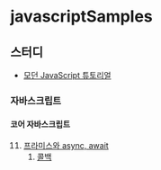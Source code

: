 # javascriptSamples

## **스터디**

- [모던 JavaScript 튜토리얼](https://ko.javascript.info/)

### **자바스크립트**

#### 코어 자바스크립트

11. [프라미스와 async, await](https://ko.javascript.info/async)
    1. [콜백](https://ko.javascript.info/callbacks)
